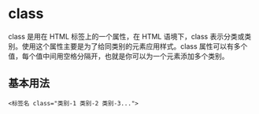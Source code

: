 # class

class 是用在 HTML 标签上的一个属性，在 HTML 语境下，class 表示分类或类别。使用这个属性主要是为了给同类别的元素应用样式。class 属性可以有多个值，每个值中间用空格分隔开，也就是你可以为一个元素添加多个类别。

## 基本用法

```
<标签名 class="类别-1 类别-2 类别-3...">
```



